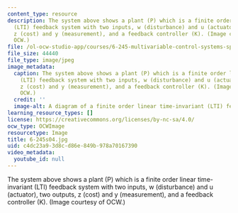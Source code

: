 ```yaml
---
content_type: resource
description: The system above shows a plant (P) which is a finite order linear time-invariant
  (LTI) feedback system with two inputs, w (disturbance) and u (actuator), two outputs,
  z (cost) and y (measurement), and a feedback controller (K). (Image courtesy of
  OCW.)
file: /ol-ocw-studio-app/courses/6-245-multivariable-control-systems-spring-2004/c4dc23a93d8cd86e849b978a70167390_6-245s04.jpg
file_size: 44440
file_type: image/jpeg
image_metadata:
  caption: The system above shows a plant (P) which is a finite order linear time-invariant
    (LTI) feedback system with two inputs, w (disturbance) and u (actuator), two outputs,
    z (cost) and y (measurement), and a feedback controller (K). (Image courtesy of
    OCW.)
  credit: ''
  image-alt: A diagram of a finite order linear time-invariant (LTI) feedback system.
learning_resource_types: []
license: https://creativecommons.org/licenses/by-nc-sa/4.0/
ocw_type: OCWImage
resourcetype: Image
title: 6-245s04.jpg
uid: c4dc23a9-3d8c-d86e-849b-978a70167390
video_metadata:
  youtube_id: null
---
```

The system above shows a plant (P) which is a finite order linear time-invariant (LTI) feedback system with two inputs, w (disturbance) and u (actuator), two outputs, z (cost) and y (measurement), and a feedback controller (K). (Image courtesy of OCW.)